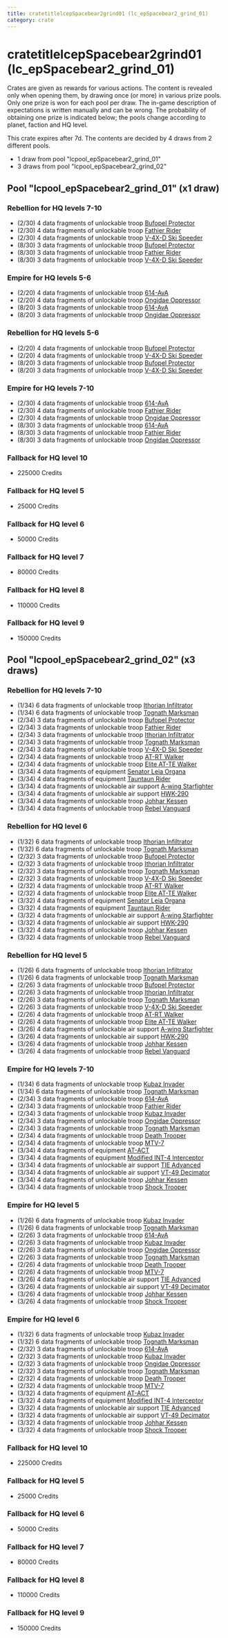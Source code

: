 ```yaml
---
title: cratetitlelcepSpacebear2grind01 (lc_epSpacebear2_grind_01)
category: crate
---
```


# cratetitlelcepSpacebear2grind01 (lc_epSpacebear2_grind_01)

Crates are given as rewards for various actions. The content is revealed only when opening them, by drawing once (or more) in various prize pools. Only one prize is won for each pool per draw. The in-game description of expectations is written manually and can be wrong. The probability of obtaining one prize is indicated below; the pools change according to planet, faction and HQ level.

This crate expires after 7d. The contents are decided by 4 draws from 2 different pools.
  * 1 draw from pool "lcpool_epSpacebear2_grind_01"
  * 3 draws from pool "lcpool_epSpacebear2_grind_02"

## Pool "lcpool_epSpacebear2_grind_01" (x1 draw)

### Rebellion for HQ levels 7-10

  * (2/30) 4 data fragments of unlockable troop [Bufopel Protector](FurCoat)
  * (2/30) 4 data fragments of unlockable troop [Fathier Rider](RebelGoldenMileCreature)
  * (2/30) 4 data fragments of unlockable troop [V-4X-D Ski Speeder](PolarShip)
  * (8/30) 3 data fragments of unlockable troop [Bufopel Protector](FurCoat)
  * (8/30) 3 data fragments of unlockable troop [Fathier Rider](RebelGoldenMileCreature)
  * (8/30) 3 data fragments of unlockable troop [V-4X-D Ski Speeder](PolarShip)

### Empire for HQ levels 5-6

  * (2/20) 4 data fragments of unlockable troop [614-AvA](614AVA)
  * (2/20) 4 data fragments of unlockable troop [Ongidae Oppressor](ApeMan)
  * (8/20) 3 data fragments of unlockable troop [614-AvA](614AVA)
  * (8/20) 3 data fragments of unlockable troop [Ongidae Oppressor](ApeMan)

### Rebellion for HQ levels 5-6

  * (2/20) 4 data fragments of unlockable troop [Bufopel Protector](FurCoat)
  * (2/20) 4 data fragments of unlockable troop [V-4X-D Ski Speeder](PolarShip)
  * (8/20) 3 data fragments of unlockable troop [Bufopel Protector](FurCoat)
  * (8/20) 3 data fragments of unlockable troop [V-4X-D Ski Speeder](PolarShip)

### Empire for HQ levels 7-10

  * (2/30) 4 data fragments of unlockable troop [614-AvA](614AVA)
  * (2/30) 4 data fragments of unlockable troop [Fathier Rider](EmpireGoldenMileCreature)
  * (2/30) 4 data fragments of unlockable troop [Ongidae Oppressor](ApeMan)
  * (8/30) 3 data fragments of unlockable troop [614-AvA](614AVA)
  * (8/30) 3 data fragments of unlockable troop [Fathier Rider](EmpireGoldenMileCreature)
  * (8/30) 3 data fragments of unlockable troop [Ongidae Oppressor](ApeMan)

### Fallback for HQ level 10

  * 225000 Credits

### Fallback for HQ level 5

  * 25000 Credits

### Fallback for HQ level 6

  * 50000 Credits

### Fallback for HQ level 7

  * 80000 Credits

### Fallback for HQ level 8

  * 110000 Credits

### Fallback for HQ level 9

  * 150000 Credits

## Pool "lcpool_epSpacebear2_grind_02" (x3 draws)

### Rebellion for HQ levels 7-10

  * (1/34) 6 data fragments of unlockable troop [Ithorian Infiltrator](IthorianInfiltrator)
  * (1/34) 6 data fragments of unlockable troop [Tognath Marksman](RebelTognath)
  * (2/34) 3 data fragments of unlockable troop [Bufopel Protector](FurCoat)
  * (2/34) 3 data fragments of unlockable troop [Fathier Rider](RebelGoldenMileCreature)
  * (2/34) 3 data fragments of unlockable troop [Ithorian Infiltrator](IthorianInfiltrator)
  * (2/34) 3 data fragments of unlockable troop [Tognath Marksman](RebelTognath)
  * (2/34) 3 data fragments of unlockable troop [V-4X-D Ski Speeder](PolarShip)
  * (2/34) 4 data fragments of unlockable troop [AT-RT Walker](ATRT)
  * (2/34) 4 data fragments of unlockable troop [Elite AT-TE Walker](HeroATTE)
  * (3/34) 4 data fragments of equipment [Senator Leia Organa](eqpRebelDiplomat)
  * (3/34) 4 data fragments of equipment [Tauntaun Rider](eqpRebelTauntaun)
  * (3/34) 4 data fragments of unlockable air support [A-wing Starfighter](AWing)
  * (3/34) 4 data fragments of unlockable air support [HWK-290](HWK290)
  * (3/34) 4 data fragments of unlockable troop [Johhar Kessen](RebelJohhar)
  * (3/34) 4 data fragments of unlockable troop [Rebel Vanguard](Vanguard)

### Rebellion for HQ level 6

  * (1/32) 6 data fragments of unlockable troop [Ithorian Infiltrator](IthorianInfiltrator)
  * (1/32) 6 data fragments of unlockable troop [Tognath Marksman](RebelTognath)
  * (2/32) 3 data fragments of unlockable troop [Bufopel Protector](FurCoat)
  * (2/32) 3 data fragments of unlockable troop [Ithorian Infiltrator](IthorianInfiltrator)
  * (2/32) 3 data fragments of unlockable troop [Tognath Marksman](RebelTognath)
  * (2/32) 3 data fragments of unlockable troop [V-4X-D Ski Speeder](PolarShip)
  * (2/32) 4 data fragments of unlockable troop [AT-RT Walker](ATRT)
  * (2/32) 4 data fragments of unlockable troop [Elite AT-TE Walker](HeroATTE)
  * (3/32) 4 data fragments of equipment [Senator Leia Organa](eqpRebelDiplomat)
  * (3/32) 4 data fragments of equipment [Tauntaun Rider](eqpRebelTauntaun)
  * (3/32) 4 data fragments of unlockable air support [A-wing Starfighter](AWing)
  * (3/32) 4 data fragments of unlockable air support [HWK-290](HWK290)
  * (3/32) 4 data fragments of unlockable troop [Johhar Kessen](RebelJohhar)
  * (3/32) 4 data fragments of unlockable troop [Rebel Vanguard](Vanguard)

### Rebellion for HQ level 5

  * (1/26) 6 data fragments of unlockable troop [Ithorian Infiltrator](IthorianInfiltrator)
  * (1/26) 6 data fragments of unlockable troop [Tognath Marksman](RebelTognath)
  * (2/26) 3 data fragments of unlockable troop [Bufopel Protector](FurCoat)
  * (2/26) 3 data fragments of unlockable troop [Ithorian Infiltrator](IthorianInfiltrator)
  * (2/26) 3 data fragments of unlockable troop [Tognath Marksman](RebelTognath)
  * (2/26) 3 data fragments of unlockable troop [V-4X-D Ski Speeder](PolarShip)
  * (2/26) 4 data fragments of unlockable troop [AT-RT Walker](ATRT)
  * (2/26) 4 data fragments of unlockable troop [Elite AT-TE Walker](HeroATTE)
  * (3/26) 4 data fragments of unlockable air support [A-wing Starfighter](AWing)
  * (3/26) 4 data fragments of unlockable air support [HWK-290](HWK290)
  * (3/26) 4 data fragments of unlockable troop [Johhar Kessen](RebelJohhar)
  * (3/26) 4 data fragments of unlockable troop [Rebel Vanguard](Vanguard)

### Empire for HQ levels 7-10

  * (1/34) 6 data fragments of unlockable troop [Kubaz Invader](KubazInvader)
  * (1/34) 6 data fragments of unlockable troop [Tognath Marksman](EmpireTognath)
  * (2/34) 3 data fragments of unlockable troop [614-AvA](614AVA)
  * (2/34) 3 data fragments of unlockable troop [Fathier Rider](EmpireGoldenMileCreature)
  * (2/34) 3 data fragments of unlockable troop [Kubaz Invader](KubazInvader)
  * (2/34) 3 data fragments of unlockable troop [Ongidae Oppressor](ApeMan)
  * (2/34) 3 data fragments of unlockable troop [Tognath Marksman](EmpireTognath)
  * (2/34) 4 data fragments of unlockable troop [Death Trooper](HeroDeathTrooper)
  * (2/34) 4 data fragments of unlockable troop [MTV-7](MTV7)
  * (3/34) 4 data fragments of equipment [AT-ACT](eqpEmpireCargoGreatDane)
  * (3/34) 4 data fragments of equipment [Modified INT-4 Interceptor](eqpEmpireArcticINT4)
  * (3/34) 4 data fragments of unlockable air support [TIE Advanced](TieAdvanced)
  * (3/34) 4 data fragments of unlockable air support [VT-49 Decimator](VT49)
  * (3/34) 4 data fragments of unlockable troop [Johhar Kessen](EmpireJohhar)
  * (3/34) 4 data fragments of unlockable troop [Shock Trooper](Shock)

### Empire for HQ level 5

  * (1/26) 6 data fragments of unlockable troop [Kubaz Invader](KubazInvader)
  * (1/26) 6 data fragments of unlockable troop [Tognath Marksman](EmpireTognath)
  * (2/26) 3 data fragments of unlockable troop [614-AvA](614AVA)
  * (2/26) 3 data fragments of unlockable troop [Kubaz Invader](KubazInvader)
  * (2/26) 3 data fragments of unlockable troop [Ongidae Oppressor](ApeMan)
  * (2/26) 3 data fragments of unlockable troop [Tognath Marksman](EmpireTognath)
  * (2/26) 4 data fragments of unlockable troop [Death Trooper](HeroDeathTrooper)
  * (2/26) 4 data fragments of unlockable troop [MTV-7](MTV7)
  * (3/26) 4 data fragments of unlockable air support [TIE Advanced](TieAdvanced)
  * (3/26) 4 data fragments of unlockable air support [VT-49 Decimator](VT49)
  * (3/26) 4 data fragments of unlockable troop [Johhar Kessen](EmpireJohhar)
  * (3/26) 4 data fragments of unlockable troop [Shock Trooper](Shock)

### Empire for HQ level 6

  * (1/32) 6 data fragments of unlockable troop [Kubaz Invader](KubazInvader)
  * (1/32) 6 data fragments of unlockable troop [Tognath Marksman](EmpireTognath)
  * (2/32) 3 data fragments of unlockable troop [614-AvA](614AVA)
  * (2/32) 3 data fragments of unlockable troop [Kubaz Invader](KubazInvader)
  * (2/32) 3 data fragments of unlockable troop [Ongidae Oppressor](ApeMan)
  * (2/32) 3 data fragments of unlockable troop [Tognath Marksman](EmpireTognath)
  * (2/32) 4 data fragments of unlockable troop [Death Trooper](HeroDeathTrooper)
  * (2/32) 4 data fragments of unlockable troop [MTV-7](MTV7)
  * (3/32) 4 data fragments of equipment [AT-ACT](eqpEmpireCargoGreatDane)
  * (3/32) 4 data fragments of equipment [Modified INT-4 Interceptor](eqpEmpireArcticINT4)
  * (3/32) 4 data fragments of unlockable air support [TIE Advanced](TieAdvanced)
  * (3/32) 4 data fragments of unlockable air support [VT-49 Decimator](VT49)
  * (3/32) 4 data fragments of unlockable troop [Johhar Kessen](EmpireJohhar)
  * (3/32) 4 data fragments of unlockable troop [Shock Trooper](Shock)

### Fallback for HQ level 10

  * 225000 Credits

### Fallback for HQ level 5

  * 25000 Credits

### Fallback for HQ level 6

  * 50000 Credits

### Fallback for HQ level 7

  * 80000 Credits

### Fallback for HQ level 8

  * 110000 Credits

### Fallback for HQ level 9

  * 150000 Credits